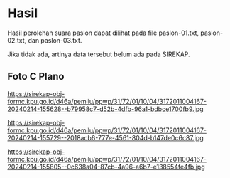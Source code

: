 # Hasil

Hasil perolehan suara paslon dapat dilihat pada file paslon-01.txt, paslon-02.txt, dan paslon-03.txt.

Jika tidak ada, artinya data tersebut belum ada pada SIREKAP.

## Foto C Plano

https://sirekap-obj-formc.kpu.go.id/d46a/pemilu/ppwp/31/72/01/10/04/3172011004167-20240214-155628--b79958c7-d52b-4dfb-96a1-bdbce1700fb9.jpg

https://sirekap-obj-formc.kpu.go.id/d46a/pemilu/ppwp/31/72/01/10/04/3172011004167-20240214-155729--2018acb6-777e-4561-804d-b147de0c6c87.jpg

https://sirekap-obj-formc.kpu.go.id/d46a/pemilu/ppwp/31/72/01/10/04/3172011004167-20240214-155805--0c638a04-87cb-4a96-a6b7-e138554fe4fb.jpg
